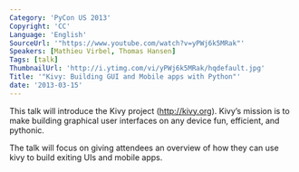```yaml
---
Category: 'PyCon US 2013'
Copyright: 'CC'
Language: 'English'
SourceUrl: '"https://www.youtube.com/watch?v=yPWj6k5MRak"'
Speakers: [Mathieu Virbel, Thomas Hansen]
Tags: [talk]
ThumbnailUrl: 'http://i.ytimg.com/vi/yPWj6k5MRak/hqdefault.jpg'
Title: '"Kivy: Building GUI and Mobile apps with Python"'
date: '2013-03-15'
---
```

This talk will introduce the Kivy project (http://kivy.org).  Kivy’s mission is to make building graphical user interfaces on any device fun, efficient, and pythonic. 

The talk will focus on giving attendees an overview of how they can use kivy to build exiting UIs and mobile apps.  
